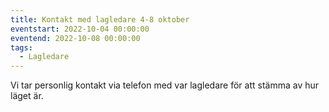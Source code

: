 ```yaml
---
title: Kontakt med lagledare 4-8 oktober
eventstart: 2022-10-04 00:00:00
eventend: 2022-10-08 00:00:00
tags:
  - Lagledare
---
```


Vi tar personlig kontakt via telefon med var lagledare för att stämma av hur läget är.
